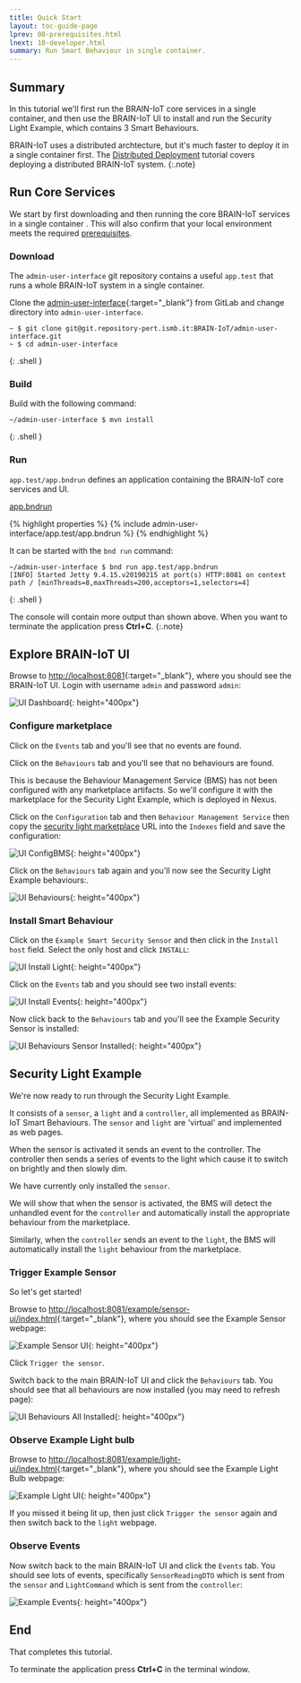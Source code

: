 ```yaml
---
title: Quick Start 
layout: toc-guide-page
lprev: 00-prerequisites.html
lnext: 10-developer.html
summary: Run Smart Behaviour in single container.
---
```


## Summary 

In this tutorial we'll first run the BRAIN-IoT core services in a single container, and then use the BRAIN-IoT UI to install and run the Security Light Example, which contains 3 Smart Behaviours.

BRAIN-IoT uses a distributed archtecture, but it's much faster to deploy it in a single container first. The [Distributed Deployment](20-distributed.html) tutorial covers deploying a distributed BRAIN-IoT system.
{:.note}

## Run Core Services

We start by first downloading and then running the core BRAIN-IoT services in a single container . This will also confirm that your local environment meets the required [prerequisites](00-prerequisites.html#required-tools).

### Download

The `admin-user-interface` git repository contains a useful `app.test` that runs a whole BRAIN-IoT system in a single container.

Clone the [admin-user-interface](https://git.repository-pert.ismb.it/BRAIN-IoT/admin-user-interface){:target="_blank"} from GitLab and change directory into `admin-user-interface`.

    ~ $ git clone git@git.repository-pert.ismb.it:BRAIN-IoT/admin-user-interface.git
    ~ $ cd admin-user-interface
{: .shell }

### Build

Build  with the following command:

    ~/admin-user-interface $ mvn install
{: .shell }

### Run

`app.test/app.bndrun` defines an application containing the BRAIN-IoT core services and UI.

<p><a class="btn btn-primary" data-toggle="collapse" href="#bndrun" aria-expanded="false" aria-controls="app.bndrun">app.bndrun</a></p>
<div class="collapse" id="bndrun">
  <div class="card card-block">
{% highlight properties %}
{% include admin-user-interface/app.test/app.bndrun %}
{% endhighlight %}
</div>
</div>

It can be started with the `bnd run` command:

    ~/admin-user-interface $ bnd run app.test/app.bndrun
    [INFO] Started Jetty 9.4.15.v20190215 at port(s) HTTP:8081 on context path / [minThreads=8,maxThreads=200,acceptors=1,selectors=4]
{: .shell }

The console will contain more output than shown above.
When you want to terminate the application press **Ctrl+C**.
{:.note}

## Explore BRAIN-IoT UI

Browse to  <http://localhost:8081>{:target="_blank"}, where you should see the BRAIN-IoT UI. Login with username `admin` and password `admin`:

![UI Dashboard](img/ui-dashboard.png){: height="400px"}

### Configure marketplace

Click on the `Events` tab and you'll see that no events are found.

Click on the `Behaviours` tab and you'll see that no behaviours are found.

This is because the Behaviour Management Service (BMS) has not been configured with any marketplace artifacts. So we'll configure it with the marketplace for the Security Light Example, which is deployed in Nexus.

Click on the `Configuration` tab and then `Behaviour Management Service` then copy the [security light marketplace](https://nexus.repository-pert.ismb.it/repository/marketplaces/com.paremus.brain.iot.marketplace/security-light-marketplace/0.0.1-SNAPSHOT/index.xml) URL into the `Indexes` field and save the configuration:

![UI ConfigBMS](img/ui-config-bms.png){: height="400px"}

Click on the `Behaviours` tab again and you'll now see the Security Light Example behaviours:.

![UI Behaviours](img/ui-behaviours.png){: height="400px"}

### Install Smart Behaviour

Click on the `Example Smart Security Sensor` and  then click in the `Install host` field. Select the only host and click `INSTALL`:

![UI Install Light](img/ui-install-light.png){: height="400px"}

Click on the `Events` tab and you should see two install events:

![UI Install Events](img/ui-events-install.png){: height="400px"}

Now click back to the `Behaviours` tab and you'll see the Example Security Sensor is installed:

![UI Behaviours Sensor Installed](img/ui-behaviours-sensor.png){: height="400px"}

## Security Light Example

We're now ready to run through the Security Light Example.

It consists of a `sensor`,  a `light` and a `controller`, all implemented as BRAIN-IoT Smart Behaviours. The `sensor` and `light` are 'virtual' and implemented as web pages.

When the sensor is activated it sends an event to the controller. The controller then sends a series of events to the light which cause it to switch on brightly and then slowly dim.

We have currently only installed the `sensor`.

We will show that when the sensor is activated, the BMS will detect the unhandled event for the `controller` and automatically install the appropriate behaviour from the marketplace.

Similarly, when the `controller` sends an event to the `light`, the BMS will automatically install the `light` behaviour from the marketplace.

### Trigger Example Sensor

So let's get started!

Browse to  <http://localhost:8081/example/sensor-ui/index.html>{:target="_blank"}, where you should see the Example Sensor webpage:

![Example Sensor UI](img/eg-sensor-ui.png){: height="400px"}

Click `Trigger the sensor`. 

Switch back to the main BRAIN-IoT UI and click the `Behaviours` tab. You should see that all behaviours are now installed (you may need to refresh page):

![UI Behaviours All Installed](img/ui-behaviours-all.png){: height="400px"}

### Observe Example Light bulb

Browse to  <http://localhost:8081/example/light-ui/index.html>{:target="_blank"}, where you should see the Example Light Bulb webpage:

![Example Light  UI](img/eg-light-ui.png){: height="400px"}

If you missed it being lit up, then just click `Trigger the sensor` again and then switch back to the `light` webpage.

### Observe Events

Now  switch back to the main BRAIN-IoT UI and click the `Events` tab. You should see lots of events, specifically `SensorReadingDTO` which is sent from the `sensor` and `LightCommand` which is sent from the `controller`:

![Example Events](img/ui-events-example.png){: height="400px"}

## End
That completes this tutorial.

To terminate the application press **Ctrl+C** in the terminal window.

